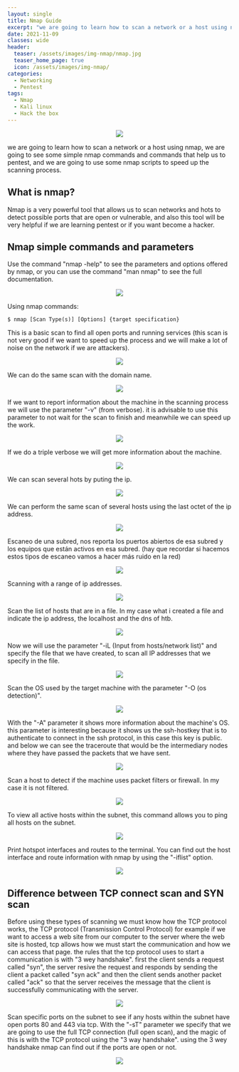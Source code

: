 ```yaml
---
layout: single
title: Nmap Guide
excerpt: "we are going to learn how to scan a network or a host using nmap, we are going to see some simple nmap commands and commands that help us to pentest. "
date: 2021-11-09
classes: wide
header:
  teaser: /assets/images/img-nmap/nmap.jpg
  teaser_home_page: true
  icon: /assets/images/img-nmap/
categories:
  - Networking
  - Pentest
tags:
  - Nmap
  - Kali linux
  - Hack the box
---
```


<p align = "center">
<img src = "/assets/images/img-nmap/nmap.jpg">
</p>

we are going to learn how to scan a network or a host using nmap, we are going to see some simple nmap commands and commands that help us to pentest, and we are going to use some nmap scripts to speed up the scanning process.

## What is nmap?

Nmap is a very powerful tool that allows us to scan networks and hots to detect possible ports that are open or vulnerable, and also this tool will be very helpful if we are learning pentest or if you want become a hacker.

## Nmap simple commands and parameters

Use the command "nmap -help" to see the parameters and options offered by nmap, or you can use the command "man nmap" to see the full documentation.

<p align = "center">
<img src = "/assets/images/img-nmap/captura1.png">
</p>

Using nmap commands:

```
$ nmap [Scan Type(s)] [Options] {target specification}
```

This is a basic scan to find all open ports and running services (this scan is not very good if we want to speed up the process and we will make a lot of noise on the network if we are attackers).

<p align = "center">
<img src = "/assets/images/img-nmap/captura2.png">
</p>

We can do the same scan with the domain name.

<p align = "center">
<img src = "/assets/images/img-nmap/captura3.png">
</p>

If we want to report information about the machine in the scanning process we will use the parameter "-v" (from verbose). it is advisable to use this parameter to not wait for the scan to finish and meanwhile we can speed up the work. 

<p align = "center">
<img src = "/assets/images/img-nmap/captura4.png">
</p>

If we do a triple verbose we will get more information about the machine.

<p align = "center">
<img src = "/assets/images/img-nmap/captura5.png">
</p>

We can scan several hots by puting the ip.

<p align = "center">
<img src = "/assets/images/img-nmap/captura6.png">
</p>

We can perform the same scan of several hosts using the last octet of the ip address.

<p align = "center">
<img src = "/assets/images/img-nmap/captura7.png">
</p>

Escaneo de una subred, nos reporta los puertos abiertos de esa subred y los equipos que están activos en esa subred. (hay que recordar si hacemos estos tipos de escaneo vamos a hacer más ruido en la red)

<p align = "center">
<img src = "/assets/images/img-nmap/captura8.png">
</p>

Scanning with a range of ip addresses.

<p align = "center">
<img src = "/assets/images/img-nmap/captura9.png">
</p>

Scan the list of hosts that are in a file. In my case what i created a file and indicate the ip address, the localhost and the dns of htb.

<p align = "center">
<img src = "/assets/images/img-nmap/captura10.png">
</p>

Now we will use the parameter "-iL (Input from hosts/network list)" and specify the file that we have created, to scan all IP addresses that we specify in the file. 

<p align = "center">
<img src = "/assets/images/img-nmap/captura11.png">
</p>

Scan the OS used by the target machine with the parameter "-O (os detection)". 

<p align = "center">
<img src = "/assets/images/img-nmap/captura12.png">
</p>

With the "-A" parameter it shows more information about the machine's OS. this parameter is interesting because it shows us the ssh-hostkey that is to authenticate to connect in the ssh protocol, in this case this key is public. and below we can see the traceroute that would be the intermediary nodes where they have passed the packets that we have sent.

<p align = "center">
<img src = "/assets/images/img-nmap/captura13.png">
</p>

Scan a host to detect if the machine uses packet filters or firewall. In my case it is not filtered.

<p align = "center">
<img src = "/assets/images/img-nmap/captura14.png">
</p>

To view all active hosts within the subnet, this command allows you to ping all hosts on the subnet.

<p align = "center">
<img src = "/assets/images/img-nmap/captura15.png">
</p>

Print hotspot interfaces and routes to the terminal. You can find out the host interface and route information with nmap by using the "-iflist" option.

<p align = "center">
<img src = "/assets/images/img-nmap/captura16.png">
</p>

## Difference between TCP connect scan and SYN scan

Before using these types of scanning we must know how the TCP protocol works, the TCP protocol (Transmission Control Protocol) for example if we want to access a web site from our computer to the server where the web site is hosted, tcp allows how we must start the communication and how we can access that page. the rules that the tcp protocol uses to start a communication is with "3 wey handshake". first the client sends a request called "syn", the server resive the request and responds by sending the client a packet called "syn ack" and then the client sends another packet called "ack" so that the server receives the message that the client is successfully communicating with the server.

<p align = "center">
<img src = "/assets/images/img-nmap/tcp.png">
</p>

Scan specific ports on the subnet to see if any hosts within the subnet have open ports 80 and 443 via tcp. With the "-sT" parameter we specify that we are going to use the full TCP connection (full open scan), and the magic of this is with the TCP protocol using the "3 way handshake". using the 3 wey handshake nmap can find out if the ports are open or not.

<p align = "center">
<img src = "/assets/images/img-nmap/captura17.png">
</p>




